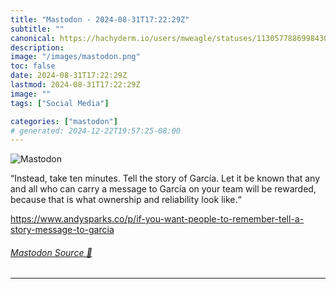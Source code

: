 ```yaml
---
title: "Mastodon - 2024-08-31T17:22:29Z"
subtitle: ""
canonical: https://hachyderm.io/users/mweagle/statuses/113057788699843055
description:
image: "/images/mastodon.png"
toc: false
date: 2024-08-31T17:22:29Z
lastmod: 2024-08-31T17:22:29Z
image: ""
tags: ["Social Media"]

categories: ["mastodon"]
# generated: 2024-12-22T19:57:25-08:00
---
```

![Mastodon](/images/mastodon.png)

<p>“Instead, take ten minutes. Tell the story of García. Let it be known that any and all who can carry a message to García on your team will be rewarded, because that is what ownership and reliability look like.“</p><p><a href="https://www.andysparks.co/p/if-you-want-people-to-remember-tell-a-story-message-to-garcia" target="_blank" rel="nofollow noopener noreferrer" translate="no"><span class="invisible">https://www.</span><span class="ellipsis">andysparks.co/p/if-you-want-pe</span><span class="invisible">ople-to-remember-tell-a-story-message-to-garcia</span></a></p>


###### [Mastodon Source 🐘](https://hachyderm.io/@mweagle/113057788699843055)

___
